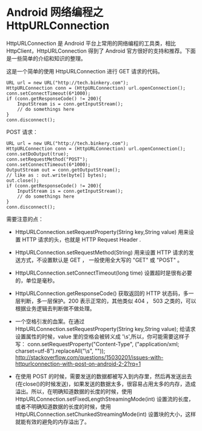 # Android 网络编程之 HttpURLConnection

HttpURLConnection 是 Android 平台上常用的网络编程的工具类，相比 HttpClient，HttpURLConnection 得到了 Android 官方很好的支持和推荐。下面是一些简单的介绍和知识的整理。

<!--more-->

这是一个简单的使用 HttpURLConnection 进行 GET 请求的代码。

    URL url = new URL("http://tech.binkery.com");
    HttpURLConnection conn = (HttpURLConnection) url.openConnection();
    conn.setConnectTimeout(6*1000);
    if (conn.getResponseCode() != 200){
        InputStream is = conn.getInputStream();
        // do somethings here
    }
    conn.disconnect();

POST 请求：

    URL url = new URL("http://tech.binkery.com");
    HttpURLConnection conn = (HttpURLConnection) url.openConnection();
    conn.setDoOutput(true); 
    conn.setRequestMethod("POST");
    conn.setConnectTimeout(6*1000);
    OutputStream out = conn.getOutputStream();  
    // like as : out.write(byte[] bytes);
    out.close(); 
    if (conn.getResponseCode() != 200){
        InputStream is = conn.getInputStream();
        // do somethings here
    }
    conn.disconnect();

需要注意的点：

 - HttpURLConnection.setRequestProperty(String key,String value) 用来设置 HTTP 请求的头，也就是 HTTP Request Header .

 - HttpURLConnection.setRequestMethod(String) 用来设置 HTTP 请求的发送方式，不设置默认是 GET ， 一般使用全大写的 "GET" 或 "POST" 。

 - HttpURLConnection.setConnectTimeout(long time) 设置超时是很有必要的，单位是毫秒。

 - HttpURLConnection.getResponseCode() 获取返回的 HTTP 状态码，多一层判断，多一层保护。200 表示正常的，其他类似 404 ， 503 之类的，可以根据业务逻辑去判断做不做处理。

 - 一个空格引发的血案。在通过 HttpURLConnection.setRequestProperty(String key,String value); 给请求设置属性的时候，value 里的空格会被转义成 '\s',所以，你可能需要这样子写：
conn.setRequestProperty("Content-Type", ("application/xml; charset=utf-8").replaceAll("\\s", ""));
http://stackoverflow.com/questions/15030201/issues-with-httpurlconnection-with-post-on-android-2-2?rq=1

 - 在使用 POST 的时候，需要发送的数据都被写入到内存里，然后再发送出去(在close()的时候发送)，如果发送的数据太多，很容易占用太多的内存，造成溢出。所以，在明确知道数据的长度的时候，使用 HttpURLConnection.setFixedLengthStreamingMode(int) 设置流的长度，或者不明确知道数据的长度的时候，使用 HttpURLConnection.setChunkedStreamingMode(int) 设置块的大小，这样就能有效的避免的内存溢出了。
